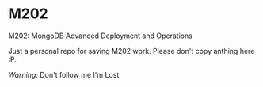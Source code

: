M202
====

M202: MongoDB Advanced Deployment and Operations

Just a personal repo for saving M202 work. Please don't copy anthing here :P. 

*Warning:* Don't follow me I'm Lost. 
